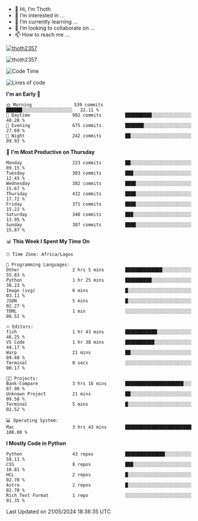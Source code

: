 <!---
thoth2357/thoth2357 is a ✨ special ✨ repository because its `README.md` (this file) appears on your GitHub profile.
You can click the Preview link to take a look at your changes.
--->

- 👋 Hi, I’m Thoth
- 👀 I’m interested in ...
- 🌱 I’m currently learning ...
- 💞️ I’m looking to collaborate on ...
- 📫 How to reach me ...


<p align="left"> <a href="https://github.com/ryo-ma/github-profile-trophy"><img src="https://github-profile-trophy.vercel.app/?username=thoth2357&theme=gruvbox&no-bg=true&no-frame=false&title=MultiLanguage,Commits,Repositories,Stars,Followers,PullRequest,Reviews,Issues" alt="thoth2357" /></a> </p>

<p align="left"> <img src="https://komarev.com/ghpvc/?username=thoth2357&label=Profile%20views&color=0e75b6&style=flat" alt="thoth2357" /> </p>

<!--START_SECTION:waka-->
![Code Time](http://img.shields.io/badge/Code%20Time-2%2C962%20hrs%2049%20mins-blue)

![Lines of code](https://img.shields.io/badge/From%20Hello%20World%20I%27ve%20Written-30.9%20million%20lines%20of%20code-blue)

**I'm an Early 🐤** 

```text
🌞 Morning                539 commits         ██████░░░░░░░░░░░░░░░░░░░   22.11 % 
🌆 Daytime                982 commits         ██████████░░░░░░░░░░░░░░░   40.28 % 
🌃 Evening                675 commits         ███████░░░░░░░░░░░░░░░░░░   27.69 % 
🌙 Night                  242 commits         ██░░░░░░░░░░░░░░░░░░░░░░░   09.93 % 
```
📅 **I'm Most Productive on Thursday** 

```text
Monday                   223 commits         ██░░░░░░░░░░░░░░░░░░░░░░░   09.15 % 
Tuesday                  303 commits         ███░░░░░░░░░░░░░░░░░░░░░░   12.43 % 
Wednesday                382 commits         ████░░░░░░░░░░░░░░░░░░░░░   15.67 % 
Thursday                 432 commits         ████░░░░░░░░░░░░░░░░░░░░░   17.72 % 
Friday                   371 commits         ████░░░░░░░░░░░░░░░░░░░░░   15.22 % 
Saturday                 340 commits         ███░░░░░░░░░░░░░░░░░░░░░░   13.95 % 
Sunday                   387 commits         ████░░░░░░░░░░░░░░░░░░░░░   15.87 % 
```


📊 **This Week I Spent My Time On** 

```text
🕑︎ Time Zone: Africa/Lagos

💬 Programming Languages: 
Other                    2 hrs 5 mins        ██████████████░░░░░░░░░░░   55.83 % 
Python                   1 hr 25 mins        ██████████░░░░░░░░░░░░░░░   38.23 % 
Image (svg)              6 mins              █░░░░░░░░░░░░░░░░░░░░░░░░   03.11 % 
JSON                     5 mins              █░░░░░░░░░░░░░░░░░░░░░░░░   02.27 % 
TOML                     1 min               ░░░░░░░░░░░░░░░░░░░░░░░░░   00.52 % 

🔥 Editors: 
fish                     1 hr 43 mins        ████████████░░░░░░░░░░░░░   46.25 % 
VS Code                  1 hr 38 mins        ███████████░░░░░░░░░░░░░░   44.17 % 
Warp                     21 mins             ██░░░░░░░░░░░░░░░░░░░░░░░   09.40 % 
Terminal                 0 secs              ░░░░░░░░░░░░░░░░░░░░░░░░░   00.17 % 

🐱‍💻 Projects: 
Bank-Compare             3 hrs 16 mins       ██████████████████████░░░   87.90 % 
Unknown Project          21 mins             ██░░░░░░░░░░░░░░░░░░░░░░░   09.58 % 
Terminal                 5 mins              █░░░░░░░░░░░░░░░░░░░░░░░░   02.52 % 

💻 Operating System: 
Mac                      3 hrs 43 mins       █████████████████████████   100.00 % 
```

**I Mostly Code in Python** 

```text
Python                   43 repos            ███████████████░░░░░░░░░░   58.11 % 
CSS                      8 repos             ███░░░░░░░░░░░░░░░░░░░░░░   10.81 % 
HCL                      2 repos             █░░░░░░░░░░░░░░░░░░░░░░░░   02.70 % 
Astro                    2 repos             █░░░░░░░░░░░░░░░░░░░░░░░░   02.70 % 
Rich Text Format         1 repo              ░░░░░░░░░░░░░░░░░░░░░░░░░   01.35 % 
```




 Last Updated on 21/05/2024 18:36:35 UTC
<!--END_SECTION:waka-->
<!--![](http://github-profile-summary-cards.vercel.app/api/cards/profile-details?username=thoth2357&theme=2077)

![](http://github-profile-summary-cards.vercel.app/api/cards/stats?username=thoth2357&theme=2077)![](http://github-profile-summary-cards.vercel.app/api/cards/productive-time?username=thoth2357&theme=2077&utcOffset=8) -->
